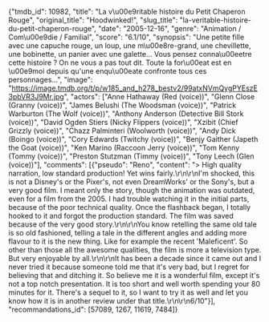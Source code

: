 {"tmdb_id": 10982, "title": "La v\u00e9ritable histoire du Petit Chaperon Rouge", "original_title": "Hoodwinked!", "slug_title": "la-veritable-histoire-du-petit-chaperon-rouge", "date": "2005-12-16", "genre": "Animation / Com\u00e9die / Familial", "score": "6.1/10", "synopsis": "Une petite fille avec une capuche rouge, un loup, une m\u00e8re-grand, une chevillette, une bobinette, un panier avec une galette... Vous pensez conna\u00eetre cette histoire ? On ne vous a pas tout dit. Toute la for\u00eat est en \u00e9moi depuis qu'une enqu\u00eate confronte tous ces personnages...", "image": "https://image.tmdb.org/t/p/w185_and_h278_bestv2/99atxNVmQygPYEszE3pbVR3J9Mr.jpg", "actors": ["Anne Hathaway (Red (voice))", "Glenn Close (Granny (voice))", "James Belushi (The Woodsman (voice))", "Patrick Warburton (The Wolf (voice))", "Anthony Anderson (Detective Bill Stork (voice))", "David Ogden Stiers (Nicky Flippers (voice))", "Xzibit (Chief Grizzly (voice))", "Chazz Palminteri (Woolworth (voice))", "Andy Dick (Boingo (voice))", "Cory Edwards (Twitchy (voice))", "Benjy Gaither (Japeth the Goat (voice))", "Ken Marino (Raccoon Jerry (voice))", "Tom Kenny (Tommy (voice))", "Preston Stutzman (Timmy (voice))", "Tony Leech (Glen (voice))"], "comments": [{"pseudo": "Reno", "content": "> High quality narration, low standard production! Yet wins fairly.\r\n\r\nI'm shocked, this is not a Disney's or the Pixer's, not even DreamWorks' or the Sony's, but a very good film. I meant only the story, though the animation was outdated, even for a film from the 2005. I had trouble watching it in the initial parts, because of the poor technical quality. Once the flashback began, I totally hooked to it and forgot the production standard. The film was saved because of the very good story.\r\n\r\nYou know retelling the same old tale is so old fashioned, telling a tale in the different angles and adding more flavour to it is the new thing. Like for example the recent 'Maleficent'. So other than those all the awesome qualities, the film is more a television type. But very enjoyable by all.\r\n\r\nIt has been a decade since it came out and I never tried it because someone told me that it's very bad, but I regret for believing that and ditching it. So believe me it is a wonderful film, except it's not a top notch presentation. It is too short and well worth spending your 80 minutes for it. There's a sequel to it, so I want to try it as well and let you know how it is in another review under that title.\r\n\r\n6/10"}], "recommandations_id": [57089, 1267, 11619, 7484]}